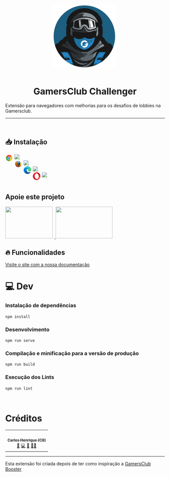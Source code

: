 <div style="display: flex; align-items: center; justify-content: center;">
<img src="https://github.com/carloshpds/gamersclub-challenger/blob/main/src/assets/logo_500.png?raw=true" align="left" height="200" width="200" style="padding-right: 5px;  float: none;" >
</div>
<br />

<h1 style="text-align: center">GamersClub Challenger</h1>
<p>Extensão para navegadores com melhorias para os desafios de lobbies na Gamersclub.</p>

---
<br />

## 📥 Instalação
<ul style="list-style: none; margin: 0px; padding-left: 0px">
 <li>
    <a href="https://chrome.google.com/webstore/detail/gamersclub-challenger/lokjofhgialghfkfmkbnjakcjenjhmpp?hl=pt-BR&authuser=0" target="_blank">
      <img src="https://github.com/carloshpds/gamersclub-challenger/blob/main/docs/images/browsers/chrome-logo.png?raw=true" align="left" height="24" width="24" style="padding-right: 5px;" >
      <img src="https://img.shields.io/badge/Dispon%C3%ADvel%20no-Chrome-blue">
    </a>
 </li>

 <li>
  <a href="https://chrome.google.com/webstore/detail/gamersclub-challenger/lokjofhgialghfkfmkbnjakcjenjhmpp?hl=pt-BR&authuser=0" target="_blank">
      <img src="https://github.com/carloshpds/gamersclub-challenger/blob/main/docs/images/browsers/firefox-logo.png?raw=true" align="left" height="24" width="24" style="padding-right: 5px;" >
      <img src="https://img.shields.io/badge/Em%20an%C3%A1lise%20para-Firefox-yellow">
    </a>
 </li>

 <li>
    <a href="https://chrome.google.com/webstore/detail/gamersclub-challenger/lokjofhgialghfkfmkbnjakcjenjhmpp?hl=pt-BR&authuser=0" target="_blank">
      <img src="https://github.com/carloshpds/gamersclub-challenger/blob/main/docs/images/browsers/microsoft-edge-logo.png?raw=true" align="left" height="24" width="24" style="padding-right: 5px;" >
      <img src="https://img.shields.io/badge/Em%20an%C3%A1lise%20para-Edge-yellow">
    </a>
 </li>

 <li>
    <a href="https://chrome.google.com/webstore/detail/gamersclub-challenger/lokjofhgialghfkfmkbnjakcjenjhmpp?hl=pt-BR&authuser=0" target="_blank">
      <img src="https://github.com/carloshpds/gamersclub-challenger/blob/main/docs/images/browsers/opera-logo.png?raw=true" align="left" height="24" width="24" style="padding-right: 5px;" >
      <img src="https://img.shields.io/badge/Em%20an%C3%A1lise%20para-Opera-yellow">
    </a>
 </li>
</ul>

<br />

## Apoie este projeto
<a href="https://www.paypal.com/donate?hosted_button_id=4MFUYEEFXNV5C" target="_blank">
  <img src="https://kontaazul.com.br/wp-content/uploads/2020/10/paypal.jpg" height="100" width="150" style="padding-right: 5px;" />
</a>

<a href="https://ko-fi.com/carloshpds">
  <img src="https://eat.nyo.me/img/ko-fi.png" height="100" width="180" style="padding-right: 5px;" />
</a>
<br />

## 🔥 Funcionalidades
[Visite o site com a nossa documentação](https://gamersclub-challenger.readme.io/docs/exibe-o-kdr-dos-jogadores)


# 💻 Dev

### Instalação de dependências
```
npm install
```

### Desenvolvimento
```
npm run serve
```

### Compilação e minificação para a versão de produção
```
npm run build
```

### Execução dos Lints
```
npm run lint
```

<br />

# Créditos

<!-- ALL-CONTRIBUTORS-LIST:START - Do not remove or modify this section -->
<!-- prettier-ignore-start -->
<!-- markdownlint-disable -->
<table>
  <tr>
    <td align="center"><a href="https://github.com/carloshpds"><img src="https://avatars0.githubusercontent.com/u/2482989?s=100" width="100px;" alt=""/><br /><sub><b>Carlos Henrique (C8)</b></sub></a><br /><a href="https://github.com/carloshpds/gamersclub-challenger/issues?q=author%3Acarloshpds" title="Bug reports">🐛</a> <a href="https://github.com/carloshpds/gamersclub-challenger/commits?author=carloshpds" title="Code">💻</a> <a href="#maintenance-carloshpds" title="Maintenance">🚧</a> <a href="#mentoring-carloshpds" title="Mentoring">🧑‍🏫</a></td>
  </tr>
</table>

<!-- markdownlint-restore -->
<!-- prettier-ignore-end -->

<!-- ALL-CONTRIBUTORS-LIST:END -->

---

Esta extensão foi criada depois de ter como inspiração a [GamersClub Booster](https://github.com/gamersclub-booster/gamersclub-booster)
